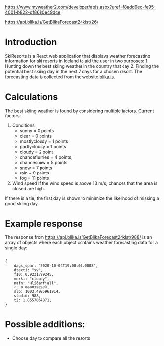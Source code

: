 https://www.myweather2.com/developer/apis.aspx?uref=f8add9ec-fe95-4001-b822-df8680e49dce


https://api.blika.is/GetBlikaForecast24klst/26/


# Introduction
SkiResorts is a React web application that displays weather forecasting information for ski resorts in Iceland to aid the user in two purposes:
    1. Hunting down the best skiing weather in the country that day
    2. Finding the potential best skiing day in the next 7 days for a chosen resort.
The forecasting data is collected from the website [blika.is](https://www.blika.is "Blika").


# Calculations

The best skiing weather is found by considering multiple factors.
Current factors:
1. Conditions
    - sunny = 0 points
    - clear = 0 points
    - mostlycloudy = 1 points
    - partlycloudy = 1 points
    - cloudy = 2 point
    - chanceflurries = 4 points;
    - chancesnow = 5 points
    - snow = 7 points
    - rain = 9 points
    - fog = 11 points
2. Wind speed
    If the wind speed is above 13 m/s, chances that the area is closed are high.
<!-- 3. Temperature -->
<!-- If there is a tie after considering conditions and wind speed, the temperature is taken into consideration. While warmer weather may be more comfortable, lower temperatures usually mean better skiing terrain. -->


If there is a tie, the first day is shown to minimize the likelihood of missing a good skiing day.

# Example response
The response from https://api.blika.is/GetBlikaForecast24klst/988/ is an array of objects where each object contains weather forecasting data for a single day:
<pre><code>
{ 
    dags_spar: "2020-10-04T19:00:00.000Z",
    dtexti: "sv",
    f10: 0.9231799245,
    merki: "cloudy",
    nafn: "Hlíðarfjall",
    r: 0.0000392034,
    slp: 1003.4985961914,
    stodid: 988,
    t2: 1.8557067871,
}
</pre></code>


# Possible additions:
- Choose day to compare all the resorts

